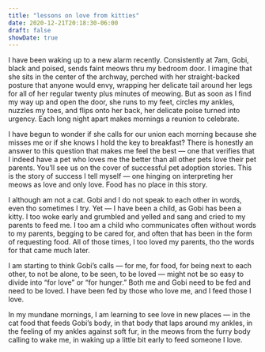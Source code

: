 ```yaml
---
title: "lessons on love from kitties"
date: 2020-12-21T20:18:30-06:00
draft: false
showDate: true
---
```

I have been waking up to a new alarm recently. Consistently at 7am, Gobi, black and poised, sends faint meows thru my bedroom door. I imagine that she sits in the center of the archway, perched with her straight-backed posture that anyone would envy, wrapping her delicate tail around her legs for all of her regular twenty plus minutes of meowing. But as soon as I find my way up and open the door, she runs to my feet, circles my ankles, nuzzles my toes, and flips onto her back, her delicate poise turned into urgency. Each long night apart makes mornings a reunion to celebrate.

I have begun to wonder if she calls for our union each morning because she misses me or if she knows I hold the key to breakfast? There is honestly an answer to this question that makes me feel the best — one that verifies that I indeed have a pet who loves me the better than all other pets love their pet parents. You’ll see us on the cover of successful pet adoption stories. This is the story of success I tell myself — one hinging on interpreting her meows as love and only love. Food has no place in this story.

I although am not a cat. Gobi and I do not speak to each other in words, even tho sometimes I try. Yet — I have been a child, as Gobi has been a kitty. I too woke early and grumbled and yelled and sang and cried to my parents to feed me. I too am a child who communicates often without words to my parents, begging to be cared for, and often that has been in the form of requesting food. All of those times, I too loved my parents, tho the words for that came much later.

I am starting to think Gobi’s calls — for me, for food, for being next to each other, to not be alone, to be seen, to be loved — might not be so easy to divide into “for love” or “for hunger.” Both me and Gobi need to be fed and need to be loved. I have been fed by those who love me, and I feed those I love.

In my mundane mornings, I am learning to see love in new places — in the cat food that feeds Gobi’s body, in that body that laps around my ankles, in the feeling of my ankles against soft fur, in the meows from the furry body calling to wake me, in waking up a little bit early to feed someone I love.
